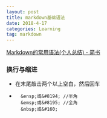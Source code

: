 ```yaml
---
layout: post
title: markdown基础语法
date: 2018-4-17
categories: Learning
tag: markdown
---
```


[Markdown的常用语法(个人总结) - 简书](https://www.jianshu.com/p/82e730892d42)

### 换行与缩进

* 在末尾敲击两个以上空白，然后回车  

*       &ensp;或&#8194; //半角  
        &emsp;或&#8195; //全角
        &nbsp;或&#160;
